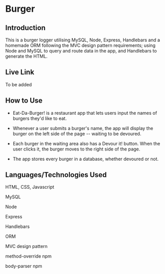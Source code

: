 # Burger

## Introduction 

This is a burger logger utilising MySQL, Node, Express, Handlebars and a homemade ORM following the MVC design pattern requirements; using Node and MySQL to query and route data in the app, and Handlebars to generate the HTML.

## Live Link

To be added

## How to Use

- Eat-Da-Burger! is a restaurant app that lets users input the names of burgers they'd like to eat.

- Whenever a user submits a burger's name, the app will display the burger on the left side of the page -- waiting to be devoured.

- Each burger in the waiting area also has a Devour it! button. When the user clicks it, the burger moves to the right side of the page.

- The app stores every burger in a database, whether devoured or not.

## Languages/Technologies Used

HTML, CSS, Javascript

MySQL

Node

Express

Handlebars

ORM

MVC design pattern

method-override npm

body-parser npm








